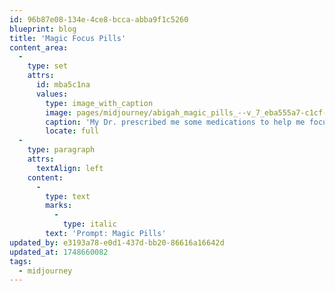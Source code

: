 ```yaml
---
id: 96b87e08-134e-4ce8-bcca-abba9f1c5260
blueprint: blog
title: 'Magic Focus Pills'
content_area:
  -
    type: set
    attrs:
      id: mba5c1na
      values:
        type: image_with_caption
        image: pages/midjourney/abigah_magic_pills_--v_7_eba555a7-c1cf-4eae-904d-ceb369f52a9e(1).png
        caption: 'My Dr. prescribed me some medications to help me focus.'
        locate: full
  -
    type: paragraph
    attrs:
      textAlign: left
    content:
      -
        type: text
        marks:
          -
            type: italic
        text: 'Prompt: Magic Pills'
updated_by: e3193a78-e0d1-437d-bb20-86616a16642d
updated_at: 1748660082
tags:
  - midjourney
---
```

